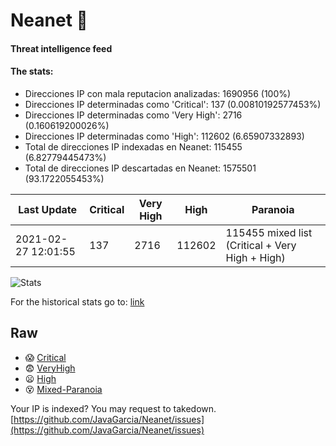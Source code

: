 # Neanet :hocho:
#### Threat intelligence feed
#### The stats:

- Direcciones IP con mala reputacion analizadas: 1690956 (100%)
- Direcciones IP determinadas como 'Critical':  137 (0.00810192577453%)
- Direcciones IP determinadas como 'Very High':  2716 (0.160619200026%)
- Direcciones IP determinadas como 'High':  112602 (6.65907332893)
- Total de direcciones IP indexadas en Neanet:  115455 (6.82779445473%)
- Total de direcciones IP descartadas en Neanet:  1575501 (93.1722055453%)

| Last Update | Critical | Very High | High | Paranoia |
| --- | --- | --- | --- | --- |
| 2021-02-27 12:01:55 | 137 | 2716 | 112602 | 115455 mixed list (Critical + Very High + High)|

![Stats](https://docs.google.com/spreadsheets/d/e/2PACX-1vSnaNMIXVabIpDJjufMlzH7poXnshF3mgd8Is1g9ytUEzVsP5my4Trn8f-xkoLLQ38xpL3HtmUexLo6/pubchart?oid=501124687&format=image)

For the historical stats go to: [link](/stats.csv)
## Raw
- :scream: [Critical](https://raw.githubusercontent.com/JavaGarcia/Neanet/master/blacklists/neanet_critical.txt)
- :fearful: [VeryHigh](https://raw.githubusercontent.com/JavaGarcia/Neanet/master/blacklists/neanet_veryHigh.txtt)
- :frowning: [High](https://raw.githubusercontent.com/JavaGarcia/Neanet/master/blacklists/neanet_high.txt)
- :dizzy_face: [Mixed-Paranoia](https://raw.githubusercontent.com/JavaGarcia/Neanet/master/blacklists/neanet_all.txt)


Your IP is indexed? You may request to takedown. [https://github.com/JavaGarcia/Neanet/issues](https://github.com/JavaGarcia/Neanet/issues)




















































































































































































































































































































































































































































































































































































































































































































































































































































































































































































































































































































































































































































































































































































































































































































































































































































































































































































































































































































































































































































































































































































































































































































































































































































































































































































































































































































































































































































































































































































































































































































































































































































































































































































































































































































































































































































































































































































































































































































































































































































































































































































































































































































































































































































































































































































































































































